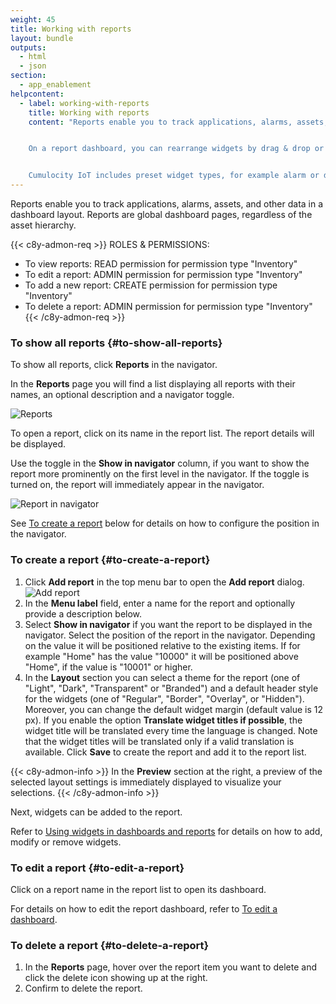 ```yaml
---
weight: 45
title: Working with reports
layout: bundle
outputs:
  - html
  - json
section:
  - app_enablement
helpcontent:
  - label: working-with-reports
    title: Working with reports
    content: "Reports enable you to track applications, alarms, assets, and other data by using a set of widgets in a dashboard layout. Widgets can display maps, images, graphs, tables and other graphic representations of data. In contrast to dashboards, reports show global data, regardless of the asset hierarchy.


    On a report dashboard, you can rearrange widgets by drag & drop or resize them using the arrow icon. Click **Add widget** in the top menu bar to add a new widget to the report or use the cogwheel icon to edit or remove widgets.


    Cumulocity IoT includes preset widget types, for example alarm or data point lists, linear or radial gauges. Since each widget type displays different data, different parameters are required to configure it. See *Widgets collection* in the user documentation for details on each widget type and its configuration."
---
```


Reports enable you to track applications, alarms, assets, and other data in a dashboard layout. Reports are global dashboard pages, regardless of the asset hierarchy.

{{< c8y-admon-req >}}
ROLES & PERMISSIONS:

- To view reports: READ permission for permission type "Inventory"
- To edit a report: ADMIN permission for permission type "Inventory"
- To add a new report: CREATE permission for permission type "Inventory"
- To delete a report: ADMIN permission for permission type "Inventory"
{{< /c8y-admon-req >}}

### To show all reports {#to-show-all-reports}

To show all reports, click **Reports** in the navigator.

In the **Reports** page you will find a list displaying all reports with their names, an optional description and a navigator toggle.

![Reports](/images/users-guide/cockpit/cockpit-reports-list.png)

To open a report, click on its name in the report list. The report details will be displayed.

Use the toggle in the **Show in navigator** column, if you want to show the report more prominently on the first level in the navigator. If the toggle is turned on, the report will immediately appear in the navigator.

![Report in navigator](/images/users-guide/cockpit/cockpit-reports-navigator.png)

See [To create a report](#to-create-a-report) below for details on how to configure the position in the navigator.

### To create a report {#to-create-a-report}

1. Click **Add report** in the top menu bar to open the **Add report** dialog.
  <br>![Add report](/images/users-guide/cockpit/cockpit-report-add.png)<br>
2. In the **Menu label** field, enter a name for the report and optionally provide a description below.
3. Select **Show in navigator** if you want the report to be displayed in the navigator. Select the position of the report in the navigator. Depending on the value it will be positioned relative to the existing items. If for example "Home" has the value "10000" it will be positioned above "Home", if the value is "10001" or higher.
4. In the **Layout** section you can select a theme for the report (one of "Light", "Dark", "Transparent" or "Branded") and a default header style for the widgets (one of "Regular", "Border", "Overlay", or "Hidden"). Moreover, you can change the default widget margin (default value is 12 px).
If you enable the option **Translate widget titles if possible**, the widget title will be translated every time the language is changed. Note that the widget titles will be translated only if a valid translation is available.
Click **Save** to create the report and add it to the report list.

{{< c8y-admon-info >}}
In the **Preview** section at the right, a preview of the selected layout settings is immediately displayed to visualize your selections.
{{< /c8y-admon-info >}}

Next, widgets can be added to the report.

Refer to [Using widgets in dashboards and reports](/cockpit/using-widgets/) for details on how to add, modify or remove widgets.

### To edit a report {#to-edit-a-report}

Click on a report name in the report list to open its dashboard.

For details on how to edit the report dashboard, refer to [To edit a dashboard](#to-edit-a-dashboard).

### To delete a report {#to-delete-a-report}

1. In the **Reports** page, hover over the report item you want to delete and click the delete icon showing up at the right.
2. Confirm to delete the report.
